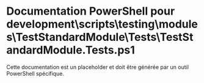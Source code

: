 # Documentation PowerShell pour development\scripts\testing\modules\TestStandardModule\Tests\TestStandardModule.Tests.ps1

Cette documentation est un placeholder et doit être générée par un outil PowerShell spécifique.
